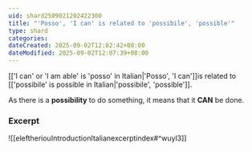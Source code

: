 ```yaml
---
uid: shard2509021202422300
title: "'Posso', 'I can' is related to 'possibile', 'possible'"
type: shard
categories:
dateCreated: 2025-09-02T12:02:42+08:00
dateModified: 2025-09-02T12:07:39+08:00
---
```

[['I can' or 'I am able' is 'posso' in Italian|'Posso', 'I can']]is related to [['possibile' is possible in Italian|'possibile', 'possible']]. 

As there is a **possibility** to do something, it means that it **CAN** be done.

### Excerpt
![[eleftheriouIntroductionItalianexcerptindex#^wuyl3]]